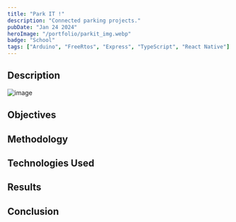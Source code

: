 ```yaml
---
title: "Park IT !"
description: "Connected parking projects."
pubDate: "Jan 24 2024"
heroImage: "/portfolio/parkit_img.webp"
badge: "School"
tags: ["Arduino", "FreeRtos", "Express", "TypeScript", "React Native"]
---
```


## Description
![image](/portfolio/public/parkit_img.webp "mon image")

## Objectives



## Methodology


## Technologies Used


## Results


## Conclusion

